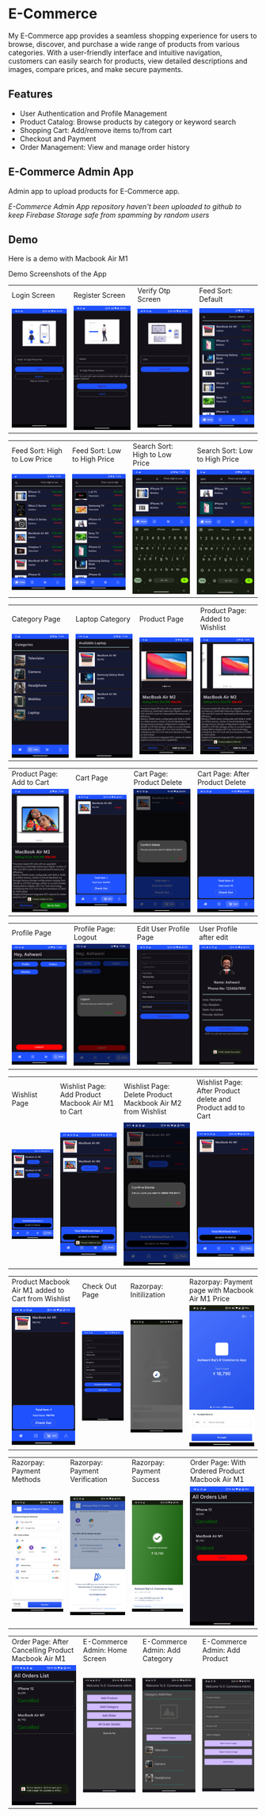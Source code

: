 # E-Commerce

My E-Commerce app provides a seamless shopping experience for users to browse, discover, and purchase a wide range of products from various categories. With a user-friendly interface and intuitive navigation, customers can easily search for products, view detailed descriptions and images, compare prices, and make secure payments.

## Features

- User Authentication and Profile Management
- Product Catalog: Browse products by category or keyword search
- Shopping Cart: Add/remove items to/from cart
- Checkout and Payment
- Order Management: View and manage order history

## E-Commerce Admin App

Admin app to upload products for E-Commerce app.   

*E-Commerce Admin App repository haven't been uploaded to github to keep Firebase Storage safe from spamming by random users*


## Demo
Here is a demo with Macbook Air M1

Demo Screenshots of the App

<p align="center" float="left">
<table>
  <tr>
    <td>Login Screen</td>
    <td>Register Screen</td>
    <td>Verify Otp Screen</td>
    <td>Feed Sort: Default</td>
  </tr>
  
  <tr>
    <td><img src="https://github.com/ashwanisanuraj/Images/blob/ecommerce/login-ecommerce.png" width="220"></td>
    <td><img src="https://github.com/ashwanisanuraj/Images/blob/ecommerce/register-ecommerce.png" width="220"></td>
    <td><img src="https://github.com/ashwanisanuraj/Images/blob/ecommerce/verifyotp-ecommerce.png" width="220"></td>
    <td><img src="https://github.com/ashwanisanuraj/Images/blob/ecommerce/feeddefault-ecommerce.png" width="220"></td>
  </tr>
</table>

<table>
  <tr>
    <td>Feed Sort: High to Low Price</td>
    <td>Feed Sort: Low to High Price</td>
    <td>Search Sort: High to Low Price</td>
    <td>Search Sort: Low to High Price</td>
  </tr>
  
  <tr>
    <td><img src="https://github.com/ashwanisanuraj/Images/blob/ecommerce/feedhightolow.png" width="220"></td>
    <td><img src="https://github.com/ashwanisanuraj/Images/blob/ecommerce/feedlowtohigh.png" width="220"></td>
    <td><img src="https://github.com/ashwanisanuraj/Images/blob/ecommerce/searchhightolow.png" width="220"></td>
    <td><img src="https://github.com/ashwanisanuraj/Images/blob/ecommerce/searchlowtohigh.png" width="220"></td>
  </tr>
</table>

<table>
  <tr>
    <td>Category Page</td>
    <td>Laptop Category</td>
    <td>Product Page</td>
    <td>Product Page: Added to Wishlist</td>
  </tr>
  
  <tr>
    <td><img src="https://github.com/ashwanisanuraj/Images/blob/ecommerce/category-ecommerce.png" width="220"></td>
    <td><img src="https://github.com/ashwanisanuraj/Images/blob/ecommerce/categorylaptop.png" width="220"></td>
    <td><img src="https://github.com/ashwanisanuraj/Images/blob/ecommerce/productdetail-ecommerce.png" width="220"></td>
    <td><img src="https://github.com/ashwanisanuraj/Images/blob/ecommerce/productaddedtowishlist.png" width="220"></td>
  </tr>
</table>

<table>
  <tr>
    <td>Product Page: Add to Cart</td>
    <td>Cart Page</td>
    <td>Cart Page: Product Delete</td>
    <td>Cart Page: After Product Delete</td>
  </tr>
  
  <tr>
    <td><img src="https://github.com/ashwanisanuraj/Images/blob/ecommerce/productaddedtocart.png" width="220"></td>
    <td><img src="https://github.com/ashwanisanuraj/Images/blob/ecommerce/cartwith1item.png" width="220"></td>
    <td><img src="https://github.com/ashwanisanuraj/Images/blob/ecommerce/cartdeleteitem.png" width="220"></td>
    <td><img src="https://github.com/ashwanisanuraj/Images/blob/ecommerce/cartempty.png" width="220"></td>
  </tr>
</table>

<table>
  <tr>
    <td>Profile Page</td>
    <td>Profile Page: Logout</td>
    <td>Edit User Profile Page</td>
    <td>User Profile after edit</td>
  </tr>
  
  <tr>
    <td><img src="https://github.com/ashwanisanuraj/Images/blob/ecommerce/profilepage-ecommerce.png" width="220"></td>
    <td><img src="https://github.com/ashwanisanuraj/Images/blob/ecommerce/profilelogout.png" width="220"></td>
    <td><img src="https://github.com/ashwanisanuraj/Images/blob/ecommerce/editprofile-ecommerce.png" width="220"></td>
    <td><img src="https://github.com/ashwanisanuraj/Images/blob/ecommerce/userprofile-ecommerce.png" width="220"></td>
  </tr>
</table>

<table>
  <tr>
    <td>Wishlist Page </td>
    <td>Wishlist Page: Add Product Macbook Air M1 to Cart</td>
    <td>Wishlist Page: Delete Product Mackbook Air M2 from Wishlist</td>
    <td>Wishlist Page: After Product delete and Product add to Cart</td>
  </tr>
  
  <tr>
    <td><img src="https://github.com/ashwanisanuraj/Images/blob/ecommerce/wishlist-ecommerce.png" width="220"></td>
    <td><img src="https://github.com/ashwanisanuraj/Images/blob/ecommerce/wishlistaddedtocart.png" width="220"></td>
    <td><img src="https://github.com/ashwanisanuraj/Images/blob/ecommerce/wishlistdeleteproduct.png" width="220"></td>
    <td><img src="https://github.com/ashwanisanuraj/Images/blob/ecommerce/wishlistafterproductaddedtocartanddelete.png" width="220"></td>
  </tr>
</table>

<table>
  <tr>
    <td>Product Macbook Air M1 added to Cart from Wishlist</td>
    <td>Check Out Page</td>
    <td>Razorpay: Initilization</td>
    <td>Razorpay: Payment page with Macbook Air M1 Price</td>
  </tr>
  
  <tr>
    <td><img src="https://github.com/ashwanisanuraj/Images/blob/ecommerce/productfromwishlisttocart.png" width="220"></td>
    <td><img src="https://github.com/ashwanisanuraj/Images/blob/ecommerce/checkoutaddress.png" width="220"></td>
    <td><img src="https://github.com/ashwanisanuraj/Images/blob/ecommerce/razorpay.png" width="220"></td>
    <td><img src="https://github.com/ashwanisanuraj/Images/blob/ecommerce/razorpaypaymentwithproductamount.png" width="220"></td>
  </tr>
</table>

<table>
  <tr>
    <td>Razorpay: Payment Methods</td>
    <td>Razorpay: Payment Verification</td>
    <td>Razorpay: Payment Success</td>
    <td>Order Page: With Ordered Product Macbook Air M1</td>
  </tr>
  
  <tr>
    <td><img src="https://github.com/ashwanisanuraj/Images/blob/ecommerce/razorpaypaymentmethods.png" width="220"></td>
    <td><img src="https://github.com/ashwanisanuraj/Images/blob/ecommerce/razorpaypaymentproceeded.png" width="220"></td>
    <td><img src="https://github.com/ashwanisanuraj/Images/blob/ecommerce/razorpaypaymentsuccess.png" width="220"></td>
    <td><img src="https://github.com/ashwanisanuraj/Images/blob/ecommerce/orderslistwithorderedproduct.png" width="220"></td>
  </tr>
</table>

<table>
  <tr>
   <td>Order Page: After Cancelling Product Macbook Air M1 </td>
   <td>E-Commerce Admin: Home Screen </td>
   <td>E-Commerce Admin: Add Category </td>
   <td>E-Commerce Admin: Add Product </td>
 </tr>
  
  <tr>
    <td><img src="https://github.com/ashwanisanuraj/Images/blob/ecommerce/orderlistordercancelled.png" width="220" ></td>
    <td><img src="https://github.com/ashwanisanuraj/Images/blob/main/adminapp_home.png" width="220" ></td>
    <td><img src="https://github.com/ashwanisanuraj/Images/blob/main/adminapp_addcategory.png" width="220" ></td>
    <td><img src="https://github.com/ashwanisanuraj/Images/blob/main/adminapp_addproduct.png" width="220" ></td>
  </tr>
</table>
</p>
